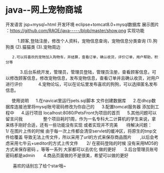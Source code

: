 # java--网上宠物商城
开发语言 jsp+mysql+html
开发环境 eclipse+tomcat8.0+mysql数据库
展示图片 ：https://github.com/RAOE/java-----/blob/master/show.png
实现功能

     
       1.顾客,登陆注册，修改个人资料，宠物信息查询，宠物信息分类查询
       (1).狗狗类 (2).猫猫类 (3).宠物周边
       
       2.可以将喜欢的宠物加入购物车，并结算，查看订单，确认收货，评价订单，用户帮助，积分等
       
       3.后台系统开发，管理员，管理员登陆，管理员注册，查看顾客信息，可以修改顾客信息，修改宠物信息，发布宠物信息，查看订单并且确认收货，对用户进行评价
       
       4.宠物论坛，可以在论坛里发布喜欢的狗狗，可以选择匿名发布信息。
       
      使用说明
      1.在navicat里运行pets.sql脚本 文件创建数据库
      2.在dhcp数据库连接池里将mysql账号密码修改为你自己的
      3.配置tomcat服务器 添加到工程中
      4.运行项目 localhost:8080/PetsFront为项目的首页
      5.其他问题可以留言问我
            
      整个项目耗时1周，作为一名专科大二计算机的学生来说，拿来练手刚好合适，还有一些功能没有实现 或者实现并不完美
       待解决问题：
       
       1/ 在图片上传的时候 由于每一次上传都会清空servlet的缓冲区，将原生的tmp文件给覆盖 导致无法上传文件，所以采用了url的方式来保存商品图片
       ,以后会考虑采用七牛云+ueditor的方式上传文件
       
       2/ 在密码登陆的时候 没有采用MD5的方式来保存密码 。等等一系列 大家都可以去优化 做的更好
       
       3.后台管理员账号密码都是admin
      
       4.商品页面做的不是很美，希望可以做的更好
       
       喜欢的话别忘了给个star哦~

